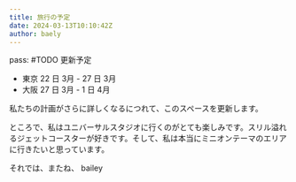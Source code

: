 ```yaml
---
title: 旅行の予定
date: 2024-03-13T10:10:42Z
author: baely
---
```

pass: #TODO 更新予定

- 東京 22 日 3月 - 27 日 3月
- 大阪 27 日 3月 - 1 日 4月

私たちの計画がさらに詳しくなるにつれて、このスペースを更新します。

ところで、私はユニバーサルスタジオに行くのがとても楽しみです。スリル溢れるジェットコースターが好きです。そして、私は本当にミニオンテーマのエリアに行きたいと思っています。

それでは、またね、
bailey
